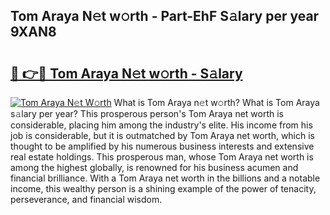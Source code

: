 ## Tom Araya N𝚎t w𝚘rth - Part-EhF S𝚊lary per year 9XAN8

# <h2><a href="http://gc0rad.nevu.top/?p=Tom+Araya">🔗 👉🔴 Tom Araya N𝚎t w𝚘rth - S𝚊lary</a></h2>

[![Tom Araya N𝚎t W𝚘rth](https://i.imgur.com/Oavwk0R.jpeg)](http://gc0rad.nevu.top/?p=Tom+Araya)
What is Tom Araya n𝚎t w𝚘rth? What is Tom Araya s𝚊lary per year?
This prosperous person's Tom Araya net worth is considerable, placing him among the industry's elite. His income from his job is considerable, but it is outmatched by Tom Araya net worth, which is thought to be amplified by his numerous business interests and extensive real estate holdings. This prosperous man, whose Tom Araya net worth is among the highest globally, is renowned for his business acumen and financial brilliance. With a Tom Araya net worth in the billions and a notable income, this wealthy person is a shining example of the power of tenacity, perseverance, and financial wisdom.

